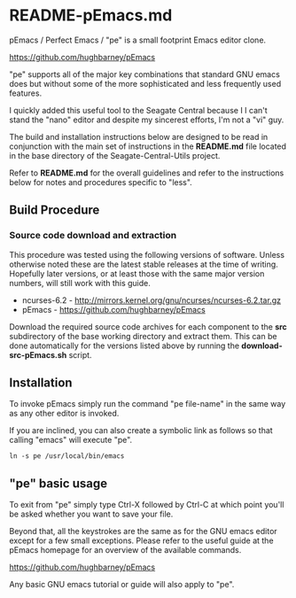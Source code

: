# README-pEmacs.md
pEmacs / Perfect Emacs / "pe" is a small footprint Emacs editor clone.

https://github.com/hughbarney/pEmacs

"pe" supports all of the major key combinations that standard GNU
emacs does but without some of the more sophisticated and less
frequently used features.

I quickly added this useful tool to the Seagate Central because I
I can't stand the "nano" editor and despite my sincerest efforts, I'm 
not a "vi" guy.

The build and installation instructions below are designed to be
read in conjunction with the main set of instructions in the
**README.md** file located in the base directory of the
Seagate-Central-Utils project. 

Refer to **README.md** for the overall guidelines and refer to the
instructions below for notes and procedures specific to "less".

## Build Procedure
### Source code download and extraction
This procedure was tested using the following versions of software.
Unless otherwise noted these are the latest stable releases at the
time of writing. Hopefully later versions, or at least those with
the same major version numbers, will still work with this guide.

* ncurses-6.2 - http://mirrors.kernel.org/gnu/ncurses/ncurses-6.2.tar.gz    
* pEmacs - https://github.com/hughbarney/pEmacs

Download the required source code archives for each component to 
the **src** subdirectory of the base working directory and extract
them. This can be done automatically for the versions listed above
by running the **download-src-pEmacs.sh** script.

## Installation
To invoke pEmacs simply run the command "pe file-name" in the same 
way as any other editor is invoked.

If you are inclined, you can also create a symbolic link as follows
so that calling "emacs" will execute "pe".

    ln -s pe /usr/local/bin/emacs
    
## "pe" basic usage
To exit from "pe" simply type Ctrl-X followed by Ctrl-C at which point
you'll be asked whether you want to save your file.

Beyond that, all the keystrokes are the same as for the GNU emacs editor
except for a few small exceptions. Please refer to the useful guide at the
pEmacs homepage for an overview of the available commands.

https://github.com/hughbarney/pEmacs

Any basic GNU emacs tutorial or guide will also apply to "pe".
